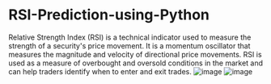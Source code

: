 # RSI-Prediction-using-Python
Relative Strength Index (RSI) is a technical indicator used to measure the strength of a security's price movement. It is a momentum oscillator that measures the magnitude and velocity of directional price movements. RSI is used as a measure of overbought and oversold conditions in the market and can help traders identify when to enter and exit trades.
![image](https://user-images.githubusercontent.com/94320118/221641372-cde331a3-c273-4757-8154-26a64679926e.png)
![image](https://user-images.githubusercontent.com/94320118/221641493-15dcf9c3-e950-4b04-9a45-6d782d48338a.png)
